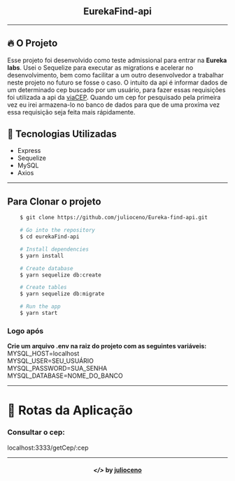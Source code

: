 <div align="center">
    <h2>EurekaFind-api</h2>
</div>

---

## 🔥 O Projeto

Esse projeto foi desenvolvido como teste admissional para entrar na **Eureka labs**. Usei o Sequelize para executar as migrations e acelerar no desenvolvimento, bem como facilitar a um outro desenvolvedor a trabalhar neste projeto no futuro se fosse o caso.
O intuito da api é informar dados de um determinado cep buscado por um usuário, para fazer essas requisições foi utilizada a api da <a href="https://viacep.com.br/" target="_blank">viaCEP</a>. 
Quando um cep for pesquisado pela primeira vez eu irei armazena-lo no banco de dados para que de uma proxíma vez essa requisição seja feita mais rápidamente.

## 🚀 Tecnologias Utilizadas

- Express
- Sequelize
- MySQL
- Axios

---

## Para Clonar o projeto

```bash
    $ git clone https://github.com/julioceno/Eureka-find-api.git

    # Go into the repository
    $ cd eurekaFind-api

    # Install dependencies
    $ yarn install

    # Create database
    $ yarn sequelize db:create

    # Create tables
    $ yarn sequelize db:migrate

    # Run the app
    $ yarn start
```

### Logo após 
**Crie um arquivo .env na raiz do projeto com as seguintes variáveis:**
<br/>
MYSQL_HOST=localhost
<br/>
MYSQL_USER=SEU_USUÁRIO
<br/>
MYSQL_PASSWORD=SUA_SENHA
<br/>
MYSQL_DATABASE=NOME_DO_BANCO

---

# 📝 Rotas da Aplicação

### Consultar o cep:
localhost:3333/getCep/:cep

---

<h4 align="center"> <em>&lt;/&gt;</em> by <a href="https://github.com/julioceno" target="_blank">julioceno</a> </h4>
